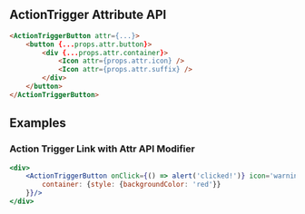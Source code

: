 ## ActionTrigger Attribute API

```html
<ActionTriggerButton attr={...}>
    <button {...props.attr.button}>
        <div {...props.attr.container}>
            <Icon attr={props.attr.icon} />
            <Icon attr={props.attr.suffix} />
        </div>
    </button>
</ActionTriggerButton>
```

## Examples

### Action Trigger Link with Attr API Modifier

```jsx
<div>
    <ActionTriggerButton onClick={() => alert('clicked!')} icon='warning' attr={{
        container: {style: {backgroundColor: 'red'}}
    }}/>
</div>
```